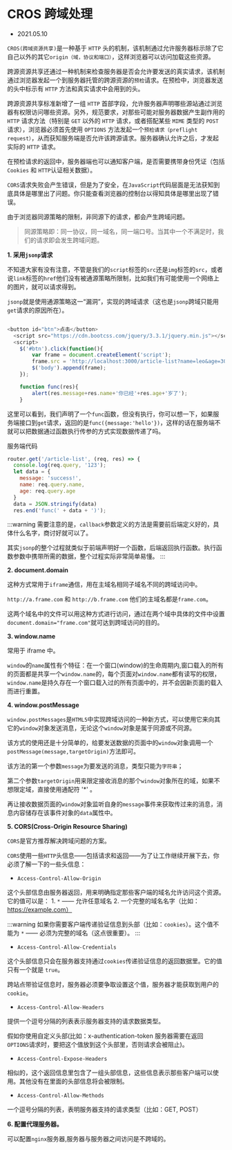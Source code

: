 # CROS 跨域处理

- 2021.05.10

`CROS(跨域资源共享)`是一种基于 `HTTP` 头的机制，该机制通过允许服务器标示除了它自己以外的其它`origin（域，协议和端口）`，这样浏览器可以访问加载这些资源。

跨源资源共享还通过一种机制来检查服务器是否会允许要发送的真实请求，该机制通过浏览器发起一个到服务器托管的跨源资源的`预检`请求。在预检中，浏览器发送的头中标示有 `HTTP` 方法和真实请求中会用到的头。

跨源资源共享标准新增了一组 `HTTP` 首部字段，允许服务器声明哪些源站通过浏览器有权限访问哪些资源。另外，规范要求，对那些可能对服务器数据产生副作用的 `HTTP` 请求方法（特别是 `GET` 以外的 `HTTP` 请求，或者搭配某些 `MIME` 类型的 `POST` 请求），浏览器必须首先使用 `OPTIONS` 方法发起一个`预检请求（preflight request）`，从而获知服务端是否允许该跨源请求。服务器确认允许之后，才发起实际的 `HTTP` 请求。

在预检请求的返回中，服务器端也可以通知客户端，是否需要携带身份凭证（包括 `Cookies` 和 `HTTP`认证相关数据）。

`CORS`请求失败会产生错误，但是为了安全，在`JavaScript`代码层面是无法获知到底具体是哪里出了问题。你只能查看浏览器的控制台以得知具体是哪里出现了错误。

由于浏览器同源策略的限制，非同源下的请求，都会产生跨域问题。

> 同源策略即：同一协议，同一域名，同一端口号。当其中一个不满足时，我们的请求即会发生跨域问题。

**1. 采用`jsonp`请求**

不知道大家有没有注意，不管是我们的`script`标签的`src`还是`img`标签的`src`，或者说`link`标签的`href`他们没有被通源策略所限制，比如我们有可能使用一个网络上的图片，就可以请求得到。

`jsonp`就是使用通源策略这一“漏洞”，实现的跨域请求（这也是`jsonp`跨域只能用`get`请求的原因所在）。

```js

<button id="btn">点击</button>
  <script src="https://cdn.bootcss.com/jquery/3.3.1/jquery.min.js"></script>
  <script>
    $('#btn').click(function(){
		var frame = document.createElement('script');
		frame.src = 'http://localhost:3000/article-list?name=leo&age=30&callback=func';
		$('body').append(frame);
	});

	function func(res){
		alert(res.message+res.name+'你已经'+res.age+'岁了');
	}
```

这里可以看到，我们声明了一个`func`函数，但没有执行，你可以想一下，如果服务端接口到`get`请求，返回的是`func({message:'hello'})`，这样的话在服务端不就可以把数据通过函数执行传参的方式实现数据传递了吗。

服务端代码

```js
router.get('/article-list', (req, res) => {
  console.log(req.query, '123');
  let data = {
    message: 'success!',
    name: req.query.name,
    age: req.query.age
  }
  data = JSON.stringify(data)
  res.end('func(' + data + ')');
```

:::warning
需要注意的是，`callback`参数定义的方法是需要前后端定义好的，具体什么名字，商讨好就可以了。

其实`jsonp`的整个过程就类似于前端声明好一个函数，后端返回执行函数。执行函数参数中携带所需的数据，整个过程实际非常简单易懂。
:::

**2. document.domain**

这种方式常用于`iframe`通信，用在主域名相同子域名不同的跨域访问中。

`http://a.frame.com` 和 `http://b.frame.com` 他们的主域名都是`frame.com`。

这两个域名中的文件可以用这种方式进行访问，通过在两个域中具体的文件中设置`document.domain="frame.com"`就可达到跨域访问的目的。

**3. window.name**

常用于 iframe 中。

`window`的`name`属性有个特征：在一个窗口(window)的生命周期内,窗口载入的所有的页面都是共享一个`window.name`的，每个页面对`window.name`都有读写的权限，`window.name`是持久存在一个窗口载入过的所有页面中的，并不会因新页面的载入而进行重置。

**4. window.postMessage**

`window.postMessages`是`HTML5`中实现跨域访问的一种新方式，可以使用它来向其它的`window`对象发送消息，无论这个`window`对象是属于同源或不同源。

该方式的使用还是十分简单的，给要发送数据的页面中的`window`对象调用一个`postMessage(message,targetOrigin)`方法即可。

该方法的第一个参数`message`为要发送的消息，类型只能为`字符串`；

第二个参数`targetOrigin`用来限定接收消息的那个`window`对象所在的域，如果不想限定域，直接使用通配符 '\*' 。

再让接收数据页面的`window`对象监听自身的`message`事件来获取传过来的消息，消息内容储存在该事件对象的`data`属性中。

**5. CORS(Cross-Origin Resource Sharing)**

`CORS`是官方推荐解决跨域问题的方案。

`CORS`使用一些`HTTP`头信息——包括请求和返回——为了让工作继续开展下去，你必须了解一下的一些头信息：

- `Access-Control-Allow-Origin`

这个头部信息由服务器返回，用来明确指定那些客户端的域名允许访问这个资源。它的值可以是： 1. `*` —— 允许任意域名 2. 一个完整的域名名字（比如：https://example.com）

:::warning
如果你需要客户端传递验证信息到头部（比如：`cookies`）。这个值不能为 `*` —— 必须为完整的域名（这点很重要）。
:::

- `Access-Control-Allow-Credentials`

这个头部信息只会在服务器支持通过`cookies`传递验证信息的返回数据里。它的值只有一个就是 `true`。

跨站点带验证信息时，服务器必须要争取设置这个值，服务器才能获取到用户的`cookie`。

- `Access-Control-Allow-Headers`

提供一个逗号分隔的列表表示服务器支持的请求数据类型。

假如你使用自定义头部(比如：x-authentication-token 服务器需要在返回`OPTIONS`请求时，要把这个值放到这个头部里，否则请求会被阻止)。

- `Access-Control-Expose-Headers`

相似的，这个返回信息里包含了一组头部信息，这些信息表示那些客户端可以使用。其他没有在里面的头部信息将会被限制。

- `Access-Control-Allow-Methods`

一个逗号分隔的列表，表明服务器支持的请求类型（比如：GET, POST）

**6. 配置代理服务器。**

可以配置`nginx`服务器,服务器与服务器之间访问是不跨域的。
